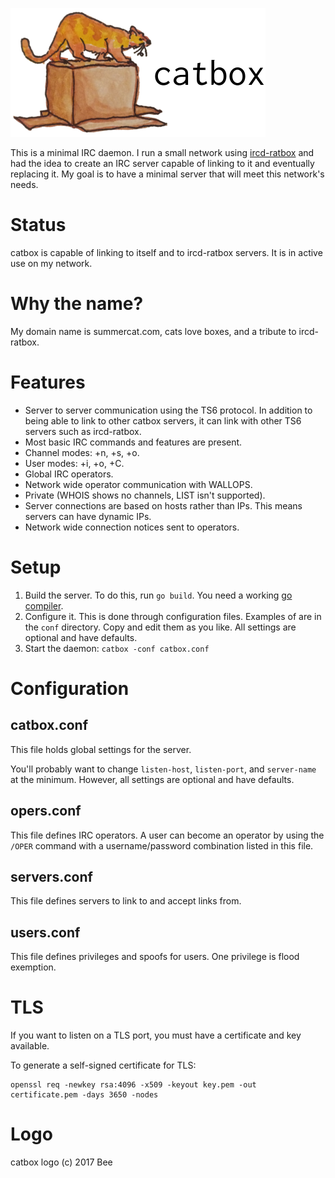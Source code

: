 ![catbox](images/catbox-with-text.png)

This is a minimal IRC daemon. I run a small network using
[ircd-ratbox](http://ratbox.org/) and had the idea to create an IRC server
capable of linking to it and eventually replacing it. My goal is to have a
minimal server that will meet this network's needs.


# Status
catbox is capable of linking to itself and to ircd-ratbox servers. It is in
active use on my network.


# Why the name?
My domain name is summercat.com, cats love boxes, and a tribute to
ircd-ratbox.


# Features

  * Server to server communication using the TS6 protocol. In addition to
    being able to link to other catbox servers, it can link with other
    TS6 servers such as ircd-ratbox.
  * Most basic IRC commands and features are present.
  * Channel modes: +n, +s, +o.
  * User modes: +i, +o, +C.
  * Global IRC operators.
  * Network wide operator communication with WALLOPS.
  * Private (WHOIS shows no channels, LIST isn't supported).
  * Server connections are based on hosts rather than IPs. This means
    servers can have dynamic IPs.
  * Network wide connection notices sent to operators.


# Setup
  1. Build the server. To do this, run `go build`. You need a working [go
     compiler](https://golang.org/dl/).
  2. Configure it. This is done through configuration files. Examples of
     are in the `conf` directory. Copy and edit them as you like. All
     settings are optional and have defaults.
  3. Start the daemon: `catbox -conf catbox.conf`


# Configuration

## catbox.conf
This file holds global settings for the server.

You'll probably want to change `listen-host`, `listen-port`, and
`server-name` at the minimum. However, all settings are optional and have
defaults.


## opers.conf
This file defines IRC operators. A user can become an operator by using the
`/OPER` command with a username/password combination listed in this file.


## servers.conf
This file defines servers to link to and accept links from.


## users.conf
This file defines privileges and spoofs for users. One privilege is flood
exemption.


# TLS
If you want to listen on a TLS port, you must have a certificate and key
available.

To generate a self-signed certificate for TLS:

    openssl req -newkey rsa:4096 -x509 -keyout key.pem -out certificate.pem -days 3650 -nodes


# Logo
catbox logo (c) 2017 Bee
